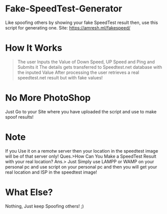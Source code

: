 # Fake-SpeedTest-Generator
Like spoofing others by showing your fake SpeedTest result then, use this script for generating one. Site: https://amresh.ml/fakespeed/

# How It Works
>The user Inputs the Value of Down Speed, UP Speed and Ping and Submits it
>The details gets transferred to Speedtest.net database with the inputed Value
>After processing the user retrieves a real speedtest.net result but with fake values!

# No More PhotoShop
Just Go to your Site where you have uploaded the script and use to make spoof results!

# Note
If you Use it on a remotw server then your location in the speedtest image will be of that server only!
Ques.>How Can You Make a SpeedTest Result with your real location?
Ans.> Just Simply use LAMPP or WAMP on your personal pc and use script on your personal pc and then you will get your real location and ISP in the speedtest image!

# What Else?
Nothing, Just keep Spoofing others! ;)
